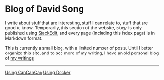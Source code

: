 Blog of David Song
==================

I write about stuff that are interesting, stuff I can relate to, stuff that are good to know. Temporarily, this section of the website, `blog/` is only published using [StackEdit](https://stackedit.io/), and every page (including this index page) is in Markdown format. 

This is currently a small blog, with a limited number of posts. Until I better organize this site, and to see more of my writing, I have an old personal blog of [my writings](https://thetransitiveaxiom.wordpress.com/)

---------

[Using CanCanCan](using-cancancan.html)
[Using Docker](using-docker.html)
